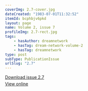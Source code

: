 ```yaml
---
coverImg: 2.7-cover.jpg
dateCreated: "1983-07-01T11:32:52"
itemId: bcphbjv6pkd
layout: page
name: Volume 2, issue 7
profileImg: 2.7-rect.jpg
tags:
    - hasAuthor: dreamnetwork
    - hasTag: dream-network-volume-2
    - hasTag: dreamnetwork
type: post
subType: PublicationIssue
urlSlug: "2.7"
---
```


<p style="margin-block-end: 5px; margin-block-start: 5px;"><a href="../files/pdfs/Volume_2/2.7-Dream-Craft-Volume-2-No-7.pdf" download="">Download issue 2.7</a></p><p style="margin-block-end: 5px; margin-block-start: 5px;"><a href="../files/pdfs/Volume_2/2.7-Dream-Craft-Volume-2-No-7.pdf">View online</a></p>
